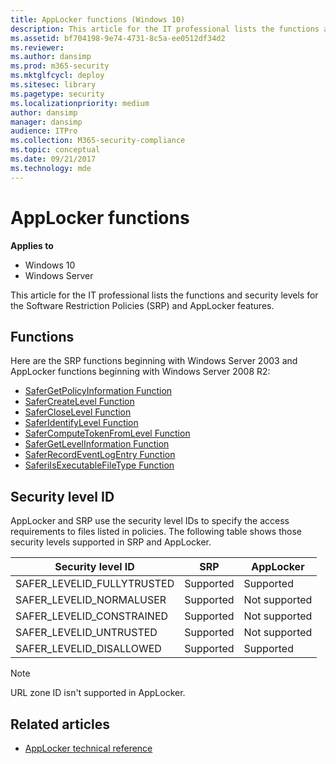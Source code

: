 ```yaml
---
title: AppLocker functions (Windows 10)
description: This article for the IT professional lists the functions and security levels for the Software Restriction Policies (SRP) and AppLocker features.
ms.assetid: bf704198-9e74-4731-8c5a-ee0512df34d2
ms.reviewer: 
ms.author: dansimp
ms.prod: m365-security
ms.mktglfcycl: deploy
ms.sitesec: library
ms.pagetype: security
ms.localizationpriority: medium
author: dansimp
manager: dansimp
audience: ITPro
ms.collection: M365-security-compliance
ms.topic: conceptual
ms.date: 09/21/2017
ms.technology: mde
---
```


# AppLocker functions

**Applies to**
- Windows 10
- Windows Server

This article for the IT professional lists the functions and security levels for the Software Restriction Policies (SRP) and AppLocker features.

## Functions

Here are the SRP functions beginning with Windows Server 2003 and AppLocker functions beginning with Windows Server 2008 R2:

-   [SaferGetPolicyInformation Function](https://go.microsoft.com/fwlink/p/?LinkId=159781)
-   [SaferCreateLevel Function](https://go.microsoft.com/fwlink/p/?LinkId=159782)
-   [SaferCloseLevel Function](https://go.microsoft.com/fwlink/p/?LinkId=159783)
-   [SaferIdentifyLevel Function](https://go.microsoft.com/fwlink/p/?LinkId=159784)
-   [SaferComputeTokenFromLevel Function](https://go.microsoft.com/fwlink/p/?LinkId=159785)
-   [SaferGetLevelInformation Function](https://go.microsoft.com/fwlink/p/?LinkId=159787)
-   [SaferRecordEventLogEntry Function](https://go.microsoft.com/fwlink/p/?LinkId=159789)
-   [SaferiIsExecutableFileType Function](https://go.microsoft.com/fwlink/p/?LinkId=159790)

## Security level ID

AppLocker and SRP use the security level IDs to specify the access requirements to files listed in policies. The following table shows those security levels supported in SRP and AppLocker.

| Security level ID | SRP | AppLocker |
| - | - | - |
| SAFER_LEVELID_FULLYTRUSTED | Supported | Supported | 
| SAFER_LEVELID_NORMALUSER | Supported | Not supported |
| SAFER_LEVELID_CONSTRAINED | Supported | Not supported |
| SAFER_LEVELID_UNTRUSTED | Supported | Not supported |
| SAFER_LEVELID_DISALLOWED | Supported | Supported | 
 
>[!Note]
>URL zone ID isn't supported in AppLocker.

## Related articles

- [AppLocker technical reference](applocker-technical-reference.md)
 
 

